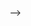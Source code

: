 <!--### Hi there 👋-->

<!--
**kingazm/kingazm** is a ✨ _special_ ✨ repository because its `README.md` (this file) appears on your GitHub profile.

Here are some ideas to get you started: 

- 🔭 I’m currently working on becoming most productive version of myself
- 🌱 I’m currently learning web technologies and Swift
- 💬 Ask me about anything you want!
- 📫 How to reach me: kingazmuda@outlook.com
- 😄 Pronouns: she/her
- ⚡ Time for joke: What did the triangle say to the circle? “You’re pointless" //I kinda feel bad for the circle tho

### Languages and tools
<p align="left">
  <img src="https://img.icons8.com/color/48/000000/swift.png" alt="swift" width="40" height="40"/>
  <img src="https://raw.githubusercontent.com/devicons/devicon/master/icons/cplusplus/cplusplus-original.svg" alt="cplusplus" width="40" height="40"/>
  <img src="https://raw.githubusercontent.com/devicons/devicon/master/icons/html5/html5-original-wordmark.svg" alt="html5" width="40" height="40"/>
  <img src="https://raw.githubusercontent.com/devicons/devicon/master/icons/css3/css3-original-wordmark.svg" alt="css3" width="40" height="40"/> 
  <img src="https://raw.githubusercontent.com/devicons/devicon/master/icons/javascript/javascript-original.svg" alt="javascript" width="35" height="40"/>
  <img src="https://raw.githubusercontent.com/devicons/devicon/master/icons/python/python-original.svg" alt="python" width="40" height="40"/> 
  <img src="https://symbols.getvecta.com/stencil_82/10_godot-engine-icon.d755ddb32c.svg" alt="godot" width="40" height="40"/> 
  <!-- <img src="https://raw.githubusercontent.com/devicons/devicon/master/icons/react/react-original-wordmark.svg" alt="react" width="40" height="40"/>  -->
</p> -->

<!-- ### Connect with me
<a href="https://www.facebook.com/profile.php?id=100008961154076" target="blank"><img align="center" src="https://raw.githubusercontent.com/rahuldkjain/github-profile-readme-generator/master/src/images/icons/Social/facebook.svg"  height="30" width="40" /></a> -->
<!--
### Sending positive energy only, Kinga ✨ -->

